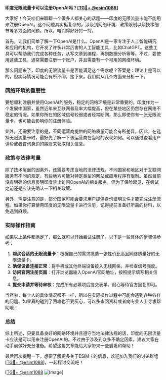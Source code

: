 **印度无限流量卡可以注册OpenAI吗？[[TG💪+ @esim1088](https://t.me/s/esim1088)]**

大家好！今天咱们来聊聊一个很多人都关心的话题——印度的无限流量卡能不能用来注册OpenAI。这个问题其实挺复杂的，涉及到网络环境、政策限制以及技术细节等多方面的问题。所以，咱们得好好捋一捋。

首先，让我们简单了解一下OpenAI是什么。OpenAI是一家专注于人工智能研究和应用的机构，它开发了许多非常厉害的人工智能工具，比如ChatGPT。这些工具可以帮助我们完成各种任务，从写文章到编程，再到数据分析等等。不过，要使用这些工具，通常需要注册一个账户，并且需要有一个可用的网络环境。

那么问题来了，印度的无限流量卡是否能满足这个需求呢？答案是：理论上是可以的，但实际情况可能会有所不同。接下来，我们就从几个方面来分析一下。

### 网络环境的重要性

要想顺利注册并使用OpenAI的服务，稳定的网络环境是非常重要的。印度作为一个发展中国家，虽然近年来互联网普及率大幅提高，但在某些地区仍然存在网络不稳定的情况。如果你所在的区域信号较弱或者经常断网，那么即使你有一张无限流量卡，也可能会影响你的注册体验。

此外，还需要注意的是，不同运营商提供的网络质量可能会有所差异。因此，在选择无限流量卡时，最好先了解一下该运营商在当地的表现如何。可以通过查看用户评价或者咨询身边的朋友来获取相关信息。

### 政策与法律考量

除了技术层面的因素外，还需要考虑当地的法律法规。不同国家和地区对于互联网服务有不同的规定，有些地方可能对特定类型的网站或应用程序有限制。虽然目前没有明确的信息表明印度禁止访问OpenAI的相关服务，但为了保险起见，在尝试之前还是应该先确认一下相关政策。

另外，需要注意的是，部分国家可能会要求用户提供身份证明文件才能完成注册流程。如果你打算使用印度的无限流量卡进行注册，记得提前准备好所需的材料，以免遇到麻烦。

### 实际操作指南

如果以上条件都满足了，那么就可以开始尝试注册了。以下是一些具体的步骤供参考：

1. **购买合适的无限流量卡**：根据自己的需求挑选一张性价比高且网络质量好的无限流量卡。
2. **确保设备连接正常**：将手机或其他终端设备接入无线网络，并检查信号强度。
3. **访问官网注册页面**：打开浏览器输入OpenAI官网地址，按照提示填写相关信息。
4. **提交申请并等待审核**：完成所有必填项后提交表单，耐心等待官方回复即可。

当然啦，每个人的具体情况都不一样，所以在实际操作过程中可能会遇到各种各样的问题。如果真的碰到了困难也不要灰心，可以多查阅资料或者向专业人士寻求帮助哦！

### 总结

综上所述，只要具备良好的网络环境并且遵守当地法律法规的话，印度的无限流量卡应该是可以用来注册OpenAI的。不过由于涉及到众多不确定因素，建议大家在动手前做好充分准备。希望这篇文章能给大家带来一些启发和帮助！

最后再次提醒一下，想要了解更多关于ESIM卡的信息，欢迎加入我们的讨论群组[[TG💪+ @esim1088](https://t.me/s/esim1088)]，一起探讨交流吧！

[[TG💪+ @esim1088](https://t.me/s/esim1088) ![Image](https://i.postimg.cc/4NQfJmqS/Snipaste-2025-05-13-00-14-12.png)]